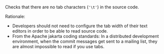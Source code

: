 Checks that there are no tab characters (`'\t'`) in the source code.

Rationale:

-   Developers should not need to configure the tab width of their text
    editors in order to be able to read source code.
-   From the Apache jakarta coding standards: In a distributed
    development environment, when the commit messages get sent to a
    mailing list, they are almost impossible to read if you use tabs.